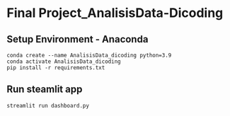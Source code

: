 # Final Project_AnalisisData-Dicoding

## Setup Environment - Anaconda
```
conda create --name AnalisisData_dicoding python=3.9
conda activate AnalisisData_dicoding
pip install -r requirements.txt
```
## Run steamlit app
```
streamlit run dashboard.py
```
